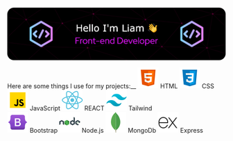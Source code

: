 ![Header](./github-header-image.png)


Here are some things I use for my projects:__
![Alt text](./html.png) HTML
![Alt text](./css.png) CSS
![Alt text](./javascript.png) JavaScript 
![Alt text](./react.png) REACT 
![Alt text](./tailwind.png) Tailwind  
![Alt text](./bootstrap.png) Bootstrap 
![Alt text](./node.png) Node.js 
![Alt text](./mongodb.png) MongoDb 
![Alt text](./express.png) Express 
<!--
**LiamPerryman/LiamPerryman** is a ✨ _special_ ✨ repository because its `README.md` (this file) appears on your GitHub profile.

Here are some ideas to get you started:

- 🔭 I’m currently working on ...
- 🌱 I’m currently learning ...
- 👯 I’m looking to collaborate on ...
- 🤔 I’m looking for help with ...
- 💬 Ask me about ...
- 📫 How to reach me: ...
- 😄 Pronouns: ...
- ⚡ Fun fact: ...
-->
